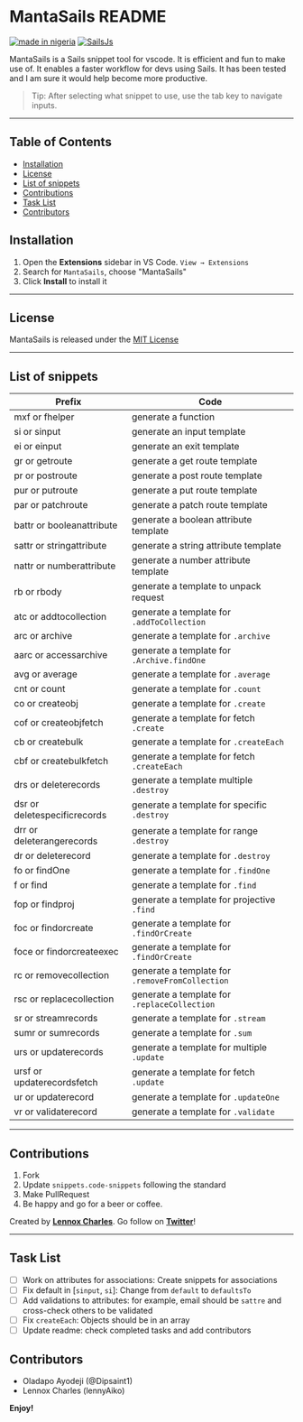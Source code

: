 # MantaSails README

[![made in nigeria](https://img.shields.io/badge/made%20in-nigeria-008751.svg?style=for-the-badge)](https://github.com/acekyd/made-in-nigeria) [![SailsJs](https://img.shields.io/badge/Framework-SailsJs-blue.svg?longCache=true&style=for-the-badge)](https://sailsjs.com/)

MantaSails is a Sails snippet tool for vscode. It is efficient and fun to make use of. It enables a faster workflow for devs using Sails. It has been tested and I am sure it would help become more productive.

> Tip: After selecting what snippet to use, use the tab key to navigate inputs.

---

## Table of Contents
- [Installation](#installation)
- [License](#license)
- [List of snippets](#list-of-snippets)
- [Contributions](#contributions)
- [Task List](#task-list)
- [Contributors](#contributors)

## Installation
1. Open the **Extensions** sidebar in VS Code. `View → Extensions`
2. Search for `MantaSails`, choose "MantaSails"
3. Click **Install** to install it

---
## License

MantaSails is released under the [MIT License](https://github.com/lennyAiko/MantaSails/blob/main/LICENSE)

---
## List of snippets
|Prefix       |Code                       |
|---          |---                        |
|mxf or fhelper|generate a function|
|si or sinput|generate an input template|
|ei or einput|generate an exit template|
|gr or getroute|generate a get route template|
|pr or postroute|generate a post route template|
|pur or putroute|generate a put route template|
|par or patchroute|generate a patch route template|
|battr or booleanattribute|generate a boolean attribute template|
|sattr or stringattribute|generate a string attribute template|
|nattr or numberattribute|generate a number attribute template|
|rb or rbody|generate a template to unpack request|
|atc or addtocollection|generate a template for `.addToCollection`|
|arc or archive|generate a template for `.archive`|
|aarc or accessarchive|generate a template for `.Archive.findOne`|
|avg or average|generate a template for `.average`|
|cnt or count|generate a template for `.count`|
|co or createobj|generate a template for `.create`|
|cof or createobjfetch|generate a template for fetch `.create`|
|cb or createbulk|generate a template for `.createEach`|
|cbf or createbulkfetch|generate a template for fetch `.createEach`|
|drs or deleterecords|generate a template multiple `.destroy`|
|dsr or deletespecificrecords|generate a template for specific `.destroy`|
|drr or deleterangerecords|generate a template for range `.destroy`|
|dr or deleterecord|generate a template for `.destroy`|
|fo or findOne|generate a template for `.findOne`|
|f or find|generate a template for `.find`|
|fop or findproj|generate a template for projective `.find`|
|foc or findorcreate|generate a template for `.findOrCreate`|
|foce or findorcreateexec|generate a template for `.findOrCreate`|
|rc or removecollection|generate a template for `.removeFromCollection`|
|rsc or replacecollection|generate a template for `.replaceCollection`|
|sr or streamrecords|generate a template for `.stream`|
|sumr or sumrecords|generate a template for `.sum`|
|urs or updaterecords|generate a template for multiple `.update`|
|ursf or updaterecordsfetch|generate a template for fetch `.update`|
|ur or updaterecord|generate a template for `.updateOne`|
|vr or validaterecord|generate a template for `.validate`|

---
## Contributions

1. Fork
2. Update `snippets.code-snippets` following the standard
3. Make PullRequest
4. Be happy and go for a beer or coffee.

Created by **[Lennox Charles](https://github.com/lennyaiko)**.
Go follow on **[Twitter](https://twitter.com/c_lennyx)**!

---
## Task List
- [ ] Work on attributes for associations: Create snippets for associations
- [ ] Fix default in [`sinput`, `si`]: Change from `default` to `defaultsTo`
- [ ] Add validations to attributes: for example, email should be `sattre` and cross-check others to be validated
- [ ] Fix `createEach`: Objects should be in an array
- [ ] Update readme: check completed tasks and add contributors

## Contributors
- Oladapo Ayodeji (@Dipsaint1)
- Lennox Charles (lennyAiko) 


**Enjoy!**
